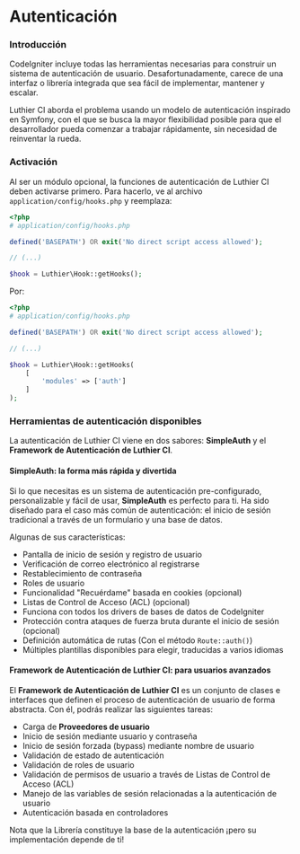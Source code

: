 [//]: # ([author] Anderson Salas)
[//]: # ([meta_description] Luthier CI incluye poderosas herramientas de autenticación de usuarios, inspiradas en Symfony, para que te preocupes por lo que realmente importa de tu aplicación)

# Autenticación

### Introducción

CodeIgniter incluye todas las herramientas necesarias para construir un sistema de autenticación de usuario. Desafortunadamente, carece de una interfaz o librería integrada que sea fácil de implementar, mantener y escalar.

Luthier CI aborda el problema usando un modelo de autenticación inspirado en Symfony, con el que se busca la mayor flexibilidad posible para que el desarrollador pueda comenzar a trabajar rápidamente, sin necesidad de reinventar la rueda.

### Activación

Al ser un módulo opcional, la funciones de autenticación de Luthier CI deben activarse primero. Para hacerlo, ve al archivo `application/config/hooks.php` y reemplaza:

```php
<?php
# application/config/hooks.php

defined('BASEPATH') OR exit('No direct script access allowed');

// (...)

$hook = Luthier\Hook::getHooks();
```

Por:

```php
<?php
# application/config/hooks.php

defined('BASEPATH') OR exit('No direct script access allowed');

// (...)

$hook = Luthier\Hook::getHooks(
    [
        'modules' => ['auth']
    ]
);
```

### Herramientas de autenticación disponibles

La autenticación de Luthier CI viene en dos sabores: **SimpleAuth** y el **Framework de Autenticación de Luthier CI**.

#### SimpleAuth: la forma más rápida y divertida

Si lo que necesitas es un sistema de autenticación pre-configurado, personalizable y fácil de usar, **SimpleAuth** es perfecto para ti. Ha sido diseñado para el caso más común de autenticación: el inicio de sesión tradicional a través de un formulario y una base de datos.

Algunas de sus características:

* Pantalla de inicio de sesión y registro de usuario
* Verificación de correo electrónico al registrarse
* Restablecimiento de contraseña
* Roles de usuario
* Funcionalidad "Recuérdame" basada en cookies (opcional)
* Listas de Control de Acceso (ACL) (opcional)
* Funciona con todos los drivers de bases de datos de CodeIgniter
* Protección contra ataques de fuerza bruta durante el inicio de sesión (opcional)
* Definición automática de rutas (Con el método `Route::auth()`)
* Múltiples plantillas disponibles para elegir, traducidas a varios idiomas

#### Framework de Autenticación de Luthier CI: para usuarios avanzados

El **Framework de Autenticación de Luthier CI** es un conjunto de clases e interfaces que definen el proceso de autenticación de usuario de forma abstracta. Con él, podrás realizar las siguientes tareas:

* Carga de **Proveedores de usuario**
* Inicio de sesión mediante usuario y contraseña
* Inicio de sesión forzada (bypass) mediante nombre de usuario
* Validación de estado de autenticación
* Validación de roles de usuario
* Validación de permisos de usuario a través de Listas de Control de Acceso (ACL)
* Manejo de las variables de sesión relacionadas a la autenticación de usuario
* Autenticación basada en controladores

Nota que la Librería constituye la base de la autenticación ¡pero su implementación depende de ti!







